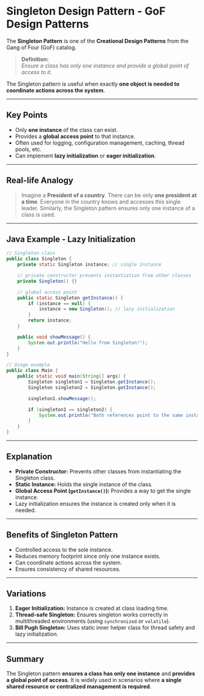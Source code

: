 # Singleton Design Pattern - GoF Design Patterns

The **Singleton Pattern** is one of the **Creational Design Patterns** from the Gang of Four (GoF) catalog.

> **Definition:**  
> *Ensure a class has only one instance and provide a global point of access to it.*

The Singleton pattern is useful when exactly **one object is needed to coordinate actions across the system**.

---

## Key Points

- Only **one instance** of the class can exist.  
- Provides a **global access point** to that instance.  
- Often used for logging, configuration management, caching, thread pools, etc.  
- Can implement **lazy initialization** or **eager initialization**.

---

## Real-life Analogy

> Imagine a **President of a country**. There can be only **one president at a time**. Everyone in the country knows and accesses this single leader. Similarly, the Singleton pattern ensures only one instance of a class is used.

---

## Java Example - Lazy Initialization

```java
// Singleton class
public class Singleton {
    private static Singleton instance; // single instance

    // private constructor prevents instantiation from other classes
    private Singleton() {}

    // global access point
    public static Singleton getInstance() {
        if (instance == null) {
            instance = new Singleton(); // lazy initialization
        }
        return instance;
    }

    public void showMessage() {
        System.out.println("Hello from Singleton!");
    }
}

// Usage example
public class Main {
    public static void main(String[] args) {
        Singleton singleton1 = Singleton.getInstance();
        Singleton singleton2 = Singleton.getInstance();

        singleton1.showMessage();

        if (singleton1 == singleton2) {
            System.out.println("Both references point to the same instance.");
        }
    }
}
```

---

## Explanation

- **Private Constructor:** Prevents other classes from instantiating the Singleton class.  
- **Static Instance:** Holds the single instance of the class.  
- **Global Access Point (`getInstance()`):** Provides a way to get the single instance.  
- Lazy initialization ensures the instance is created only when it is needed.

---

## Benefits of Singleton Pattern

- Controlled access to the sole instance.  
- Reduces memory footprint since only one instance exists.  
- Can coordinate actions across the system.  
- Ensures consistency of shared resources.

---

## Variations

1. **Eager Initialization:** Instance is created at class loading time.  
2. **Thread-safe Singleton:** Ensures singleton works correctly in multithreaded environments (using `synchronized` or `volatile`).  
3. **Bill Pugh Singleton:** Uses static inner helper class for thread safety and lazy initialization.

---

## Summary

The Singleton pattern **ensures a class has only one instance** and **provides a global point of access**. It is widely used in scenarios where **a single shared resource or centralized management is required**.

